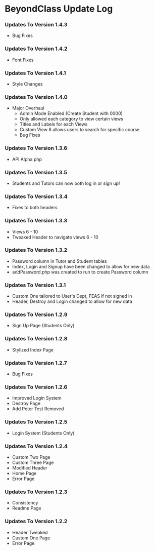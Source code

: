 # BeyondClass Update Log
### Updates To Version 1.4.3
* Bug Fixes

### Updates To Version 1.4.2
* Font Fixes

### Updates To Version 1.4.1
* Style Changes

### Updates To Version 1.4.0
* Major Overhaul
	* Admin Mode Enabled (Create Student with 0000)
	* Only allowed each category to view certain views
	* Titles and Labels for each Views
	* Custom View 8 allows users to search for specific course
	* Bug Fixes

### Updates To Version 1.3.6
* API Alpha.php

### Updates To Version 1.3.5
* Students and Tutors can now both log in or sign up!

### Updates To Version 1.3.4
* Fixes to both headers

### Updates To Version 1.3.3
* Views 6 - 10
* Tweaked Header to navigate views 6 - 10

### Updates To Version 1.3.2
* Password column in Tutor and Student tables
* Index, Login and Signup have been changed to allow for new data
* addPassword.php was created to run to create Password column

### Updates To Version 1.3.1
* Custom One tailored to User's Dept, FEAS if not signed in
* Header, Destroy and Login changed to allow for new data

### Updates To Version 1.2.9
* Sign Up Page (Students Only)

### Updates To Version 1.2.8
* Stylized Index Page

### Updates To Version 1.2.7
* Bug Fixes

### Updates To Version 1.2.6
* Improved Login System
* Destroy Page
* Add Peter Test Removed

### Updates To Version 1.2.5
* Login System (Students Only)

### Updates To Version 1.2.4
* Custom Two Page
* Custom Three Page
* Modified Header
* Home Page
* Error Page

### Updates To Version 1.2.3
* Consistency
* Readme Page

### Updates To Version 1.2.2

* Header Tweaked
* Custom One Page
* Error Page